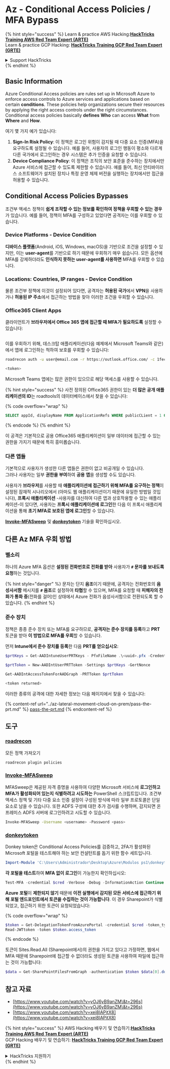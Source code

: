 # Az - Conditional Access Policies / MFA Bypass

{% hint style="success" %}
Learn & practice AWS Hacking:<img src="/.gitbook/assets/image.png" alt="" data-size="line">[**HackTricks Training AWS Red Team Expert (ARTE)**](https://training.hacktricks.xyz/courses/arte)<img src="/.gitbook/assets/image.png" alt="" data-size="line">\
Learn & practice GCP Hacking: <img src="/.gitbook/assets/image (2).png" alt="" data-size="line">[**HackTricks Training GCP Red Team Expert (GRTE)**<img src="/.gitbook/assets/image (2).png" alt="" data-size="line">](https://training.hacktricks.xyz/courses/grte)

<details>

<summary>Support HackTricks</summary>

* Check the [**subscription plans**](https://github.com/sponsors/carlospolop)!
* **Join the** 💬 [**Discord group**](https://discord.gg/hRep4RUj7f) or the [**telegram group**](https://t.me/peass) or **follow** us on **Twitter** 🐦 [**@hacktricks\_live**](https://twitter.com/hacktricks\_live)**.**
* **Share hacking tricks by submitting PRs to the** [**HackTricks**](https://github.com/carlospolop/hacktricks) and [**HackTricks Cloud**](https://github.com/carlospolop/hacktricks-cloud) github repos.

</details>
{% endhint %}

## Basic Information

Azure Conditional Access policies are rules set up in Microsoft Azure to enforce access controls to Azure services and applications based on certain **conditions**. These policies help organizations secure their resources by applying the right access controls under the right circumstances.\
Conditional access policies basically **defines** **Who** can access **What** from **Where** and **How**.

여기 몇 가지 예가 있습니다:

1. **Sign-In Risk Policy**: 이 정책은 로그인 위험이 감지될 때 다중 요소 인증(MFA)을 요구하도록 설정될 수 있습니다. 예를 들어, 사용자의 로그인 행동이 평소와 다르게 다른 국가에서 로그인하는 경우 시스템은 추가 인증을 요청할 수 있습니다.
2. **Device Compliance Policy**: 이 정책은 조직의 보안 표준을 준수하는 장치에서만 Azure 서비스에 접근할 수 있도록 제한할 수 있습니다. 예를 들어, 최신 안티바이러스 소프트웨어가 설치된 장치나 특정 운영 체제 버전을 실행하는 장치에서만 접근을 허용할 수 있습니다.

## Conditional Access Policies Bypasses

조건부 액세스 정책이 **쉽게 조작할 수 있는 정보를 확인하여 정책을 우회할 수 있는 경우**가 있습니다. 예를 들어, 정책이 MFA를 구성하고 있었다면 공격자는 이를 우회할 수 있습니다.

### Device Platforms - Device Condition

**디바이스 플랫폼**(Android, iOS, Windows, macOS)을 기반으로 조건을 설정할 수 있지만, 이는 **user-agent**를 기반으로 하기 때문에 우회하기 매우 쉽습니다. 모든 옵션에 MFA를 강제하더라도 **인식하지 못하는 user-agent를 사용하면** MFA를 우회할 수 있습니다.

### Locations: Countries, IP ranges - Device Condition

물론 조건부 정책에 이것이 설정되어 있다면, 공격자는 **허용된 국가**에서 **VPN**을 사용하거나 **허용된 IP 주소**에서 접근하는 방법을 찾아 이러한 조건을 우회할 수 있습니다.

### Office365 Client Apps

클라이언트가 **브라우저에서 Office 365 앱에 접근할 때 MFA가 필요하도록** 설정할 수 있습니다:

<figure><img src="../../../.gitbook/assets/image (318).png" alt=""><figcaption></figcaption></figure>

이를 우회하기 위해, 데스크탑 애플리케이션(다음 예제에서 Microsoft Teams와 같은)에서 앱에 로그인하는 척하여 보호를 우회할 수 있습니다:
```bash
roadrecon auth -u user@email.com -r https://outlook.office.com/ -c 1fec8e78-bce4-4aaf-ab1b-5451cc387264 --tokrns-stdout

<token>
```
Microsoft Teams 앱에는 많은 권한이 있으므로 해당 액세스를 사용할 수 있습니다.

{% hint style="success" %}
사전 정의된 Office365 권한이 있는 **더 많은 공개 애플리케이션의 ID**는 roadtools의 데이터베이스에서 찾을 수 있습니다:

{% code overflow="wrap" %}
```sql
SELECT appId, displayName FROM ApplicationRefs WHERE publicCLient = 1 ORDER BY displayName ASC
```
{% endcode %}
{% endhint %}

이 공격은 기본적으로 공용 Office365 애플리케이션이 일부 데이터에 접근할 수 있는 권한을 가지기 때문에 특히 흥미롭습니다.

### 다른 앱들

기본적으로 사용자가 생성한 다른 앱들은 권한이 없고 비공개일 수 있습니다.\
그러나 사용자는 일부 **권한을 부여**하여 **공용** **앱**을 생성할 수도 있습니다.

사용자가 **브라우저**를 사용할 때 **애플리케이션에 접근하기 위해 MFA를 요구하는 정책**이 설정된 잠재적 시나리오에서 (아마도 웹 애플리케이션이기 때문에 유일한 방법일 것입니다), **프록시 애플리케이션** -사용자를 대신하여 다른 앱과 상호작용할 수 있는 애플리케이션-이 있다면, 사용자는 **프록시 애플리케이션에 로그인**한 다음 이 프록시 애플리케이션을 통해 **초기 MFA로 보호된 앱에 로그인**할 수 있습니다.

[**Invoke-MFASweep**](az-conditional-access-policies-mfa-bypass.md#invoke-mfasweep) 및 [**donkeytoken**](az-conditional-access-policies-mfa-bypass.md#donkeytoken) 기술을 확인하십시오.

## 다른 Az MFA 우회 방법

### 벨소리

하나의 Azure MFA 옵션은 **설정된 전화번호로 전화를 받아** 사용자가 **`#` 문자를 보내도록 요청**하는 것입니다.

{% hint style="danger" %}
문자는 단지 **음조**이기 때문에, 공격자는 전화번호의 **음성사서함** 메시지를 **`#` 음조**로 설정하여 **타협**할 수 있으며, MFA를 요청할 때 **피해자의 전화가 통화 중**(전화를 걸어)인 상태에서 Azure 전화가 음성사서함으로 전환되도록 할 수 있습니다.
{% endhint %}

### 준수 장치

정책은 종종 준수 장치 또는 MFA를 요구하므로, **공격자는 준수 장치를 등록**하고 **PRT** 토큰을 받아 **이 방법으로 MFA를 우회**할 수 있습니다.

먼저 **Intune에서 준수 장치를 등록**한 다음 **PRT를 얻으십시오**:
```powershell
$prtKeys = Get-AADIntuneUserPRTKeys - PfxFileName .\<uuid>.pfx -Credentials $credentials

$prtToken = New-AADIntUserPRTToken -Settings $prtKeys -GertNonce

Get-AADIntAccessTokenForAADGraph -PRTToken $prtToken

<token returned>
```
이러한 종류의 공격에 대한 자세한 정보는 다음 페이지에서 찾을 수 있습니다:

{% content-ref url="../az-lateral-movement-cloud-on-prem/pass-the-prt.md" %}
[pass-the-prt.md](../az-lateral-movement-cloud-on-prem/pass-the-prt.md)
{% endcontent-ref %}

## 도구

### [roadrecon](https://github.com/dirkjanm/ROADtools)

모든 정책 가져오기
```bash
roadrecon plugin policies
```
### [Invoke-MFASweep](https://github.com/dafthack/MFASweep)

MFASweep은 제공된 자격 증명을 사용하여 다양한 Microsoft 서비스에 **로그인하고 MFA가 활성화되어 있는지 식별하려고 시도하는** PowerShell 스크립트입니다. 조건부 액세스 정책 및 기타 다중 요소 인증 설정이 구성된 방식에 따라 일부 프로토콜은 단일 요소로 남을 수 있습니다. 또한 ADFS 구성에 대한 추가 검사를 수행하며, 감지되면 온프레미스 ADFS 서버에 로그인하려고 시도할 수 있습니다.
```bash
Invoke-MFASweep -Username <username> -Password <pass>
```
### [donkeytoken](https://github.com/silverhack/donkeytoken)

Donkey token은 Conditional Access Policies를 검증하고, 2FA가 활성화된 Microsoft 포털을 테스트해야 하는 보안 컨설턴트를 돕기 위한 함수 세트입니다.
```powershell
Import-Module 'C:\Users\Administrador\Desktop\Azure\Modulos ps1\donkeytoken' -Force
```
**각 포털을 테스트**하여 **MFA 없이 로그인**이 가능한지 확인하십시오:
```powershell
Test-MFA -credential $cred -Verbose -Debug -InformationAction Continue
```
**Azure** **포털**이 **제한되지 않기** 때문에 **이전 실행에서 감지된 모든 서비스에 접근하기 위해 포털 엔드포인트에서 토큰을 수집하는 것이 가능합니다**. 이 경우 Sharepoint가 식별되었고, 접근하기 위한 토큰이 요청되었습니다:

{% code overflow="wrap" %}
```powershell
$token = Get-DelegationTokenFromAzurePortal -credential $cred -token_type microsoft.graph -extension_type Microsoft_Intune
Read-JWTtoken -token $token.access_token
```
{% endcode %}

토큰이 Sites.Read.All (Sharepoint에서)의 권한을 가지고 있다고 가정하면, 웹에서 MFA 때문에 Sharepoint에 접근할 수 없더라도 생성된 토큰을 사용하여 파일에 접근하는 것이 가능합니다:
```powershell
$data = Get-SharePointFilesFromGraph -authentication $token $data[0].downloadUrl
```
## 참고 자료

* [https://www.youtube.com/watch?v=yOJ6yB9anZM\&t=296s](https://www.youtube.com/watch?v=yOJ6yB9anZM\&t=296s)
* [https://www.youtube.com/watch?v=xei8lAPitX8](https://www.youtube.com/watch?v=xei8lAPitX8)

{% hint style="success" %}
AWS Hacking 배우기 및 연습하기:<img src="/.gitbook/assets/image.png" alt="" data-size="line">[**HackTricks Training AWS Red Team Expert (ARTE)**](https://training.hacktricks.xyz/courses/arte)<img src="/.gitbook/assets/image.png" alt="" data-size="line">\
GCP Hacking 배우기 및 연습하기: <img src="/.gitbook/assets/image (2).png" alt="" data-size="line">[**HackTricks Training GCP Red Team Expert (GRTE)**<img src="/.gitbook/assets/image (2).png" alt="" data-size="line">](https://training.hacktricks.xyz/courses/grte)

<details>

<summary>HackTricks 지원하기</summary>

* [**구독 플랜**](https://github.com/sponsors/carlospolop)을 확인하세요!
* **💬 [**Discord 그룹**](https://discord.gg/hRep4RUj7f) 또는 [**telegram 그룹**](https://t.me/peass)에 가입하거나 **Twitter** 🐦 [**@hacktricks\_live**](https://twitter.com/hacktricks\_live)을 팔로우하세요.**
* **PR을 제출하여** [**HackTricks**](https://github.com/carlospolop/hacktricks) 및 [**HackTricks Cloud**](https://github.com/carlospolop/hacktricks-cloud) github 저장소에 해킹 트릭을 공유하세요.

</details>
{% endhint %}
